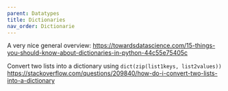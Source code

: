 ```yaml
---
parent: Datatypes 
title: Dictionaries 
nav_order: Dictionarie 
---
```


A very nice general overview:
https://towardsdatascience.com/15-things-you-should-know-about-dictionaries-in-python-44c55e75405c

Convert two lists into a dictionary using ``dict(zip(list1keys, list2values))``
https://stackoverflow.com/questions/209840/how-do-i-convert-two-lists-into-a-dictionary
